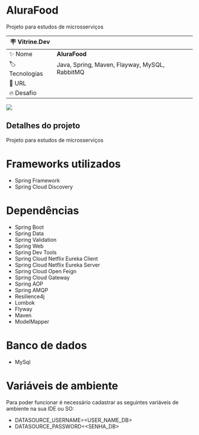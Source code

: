 # AluraFood
Projeto para estudos de microsserviços

| :placard: Vitrine.Dev |     |
| -------------  | --- |
| :sparkles: Nome        | **AluraFood**
| :label: Tecnologias | Java, Spring, Maven, Flayway, MySQL, RabbitMQ
| :rocket: URL         | 
| :fire: Desafio     | 

<!-- Inserir imagem com a #vitrinedev ao final do link -->
![](https://encrypted-tbn0.gstatic.com/images?q=tbn:ANd9GcR2b3whec_NCWvIvnZ4oU-GtxA-NAQAs89WGQ&usqp=CAU#vitrinedev)

## Detalhes do projeto
Projeto para estudos de microsserviços

# Frameworks utilizados 
- Spring Framework
- Spring Cloud Discovery

# Dependências 
- Spring Boot
- Spring Data
- Spring Validation
- Spring Web
- Spring Dev Tools
- Spring Cloud Netflix Eureka Client
- Spring Cloud Netflix Eureka Server
- Spring Cloud Open Feign
- Spring Cloud Gateway
- Spring AOP
- Spring AMQP
- Resilience4j
- Lombok
- Flyway
- Maven
- ModelMapper

# Banco de dados
- MySql

# Variáveis de ambiente
Para poder funcionar é necessário cadastrar as seguintes variáveis de ambiente na sua IDE ou SO:

- DATASOURCE_USERNAME=<USER_NAME_DB>
- DATASOURCE_PASSWORD=<SENHA_DB>